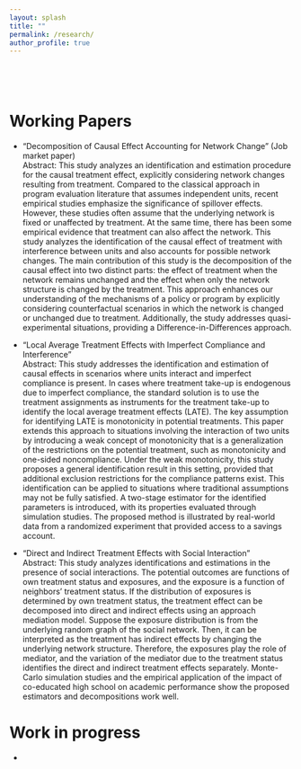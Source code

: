 ```yaml
---
layout: splash
title: ""
permalink: /research/
author_profile: true
---
```


<div style="margin-top: 100px;">
</div>


Working Papers
======
* “Decomposition of Causal Effect Accounting for Network Change” (Job market paper) \
Abstract: This study analyzes an identification and estimation procedure for the causal treatment effect, explicitly considering network changes resulting from treatment. Compared to the classical approach in program evaluation literature that assumes independent units, recent empirical studies emphasize the significance of spillover effects. However, these studies often assume that the underlying network is fixed or unaffected by treatment. At the same time, there has been some empirical evidence that treatment can also affect the network. This study analyzes the identification of the causal effect of treatment with interference between units and also accounts for possible network changes. The main contribution of this study is the decomposition of the causal effect into two distinct parts: the effect of treatment when the network remains unchanged and the effect when only the network structure is changed by the treatment. This approach enhances our understanding of the mechanisms of a policy or program by explicitly considering counterfactual scenarios in which the network is changed or unchanged due to treatment. Additionally, the study addresses quasi-experimental situations, providing a Difference-in-Differences approach.

* “Local Average Treatment Effects with Imperfect Compliance and Interference” \
Abstract: This study addresses the identification and estimation of causal effects in scenarios where
units interact and imperfect compliance is present. In cases where treatment take-up is endogenous
due to imperfect compliance, the standard solution is to use the treatment assignments as instruments
for the treatment take-up to identify the local average treatment effects (LATE). The key assumption
for identifying LATE is monotonicity in potential treatments. This paper extends this approach to
situations involving the interaction of two units by introducing a weak concept of monotonicity that
is a generalization of the restrictions on the potential treatment, such as monotonicity and one-sided
noncompliance. Under the weak monotonicity, this study proposes a general identification result in
this setting, provided that additional exclusion restrictions for the compliance patterns exist. This
identification can be applied to situations where traditional assumptions may not be fully satisfied. A
two-stage estimator for the identified parameters is introduced, with its properties evaluated through
simulation studies. The proposed method is illustrated by real-world data from a randomized experiment
that provided access to a savings account.


* “Direct and Indirect Treatment Effects with Social Interaction” \
Abstract: This study analyzes identifications and estimations in the presence of social interactions.
The potential outcomes are functions of own treatment status and exposures, and the exposure is
a function of neighbors’ treatment status. If the distribution of exposures is determined by own
treatment status, the treatment effect can be decomposed into direct and indirect effects using an
approach mediation model. Suppose the exposure distribution is from the underlying random graph of
the social network. Then, it can be interpreted as the treatment has indirect effects by changing the
underlying network structure. Therefore, the exposures play the role of mediator, and the variation of
the mediator due to the treatment status identifies the direct and indirect treatment effects separately.
Monte-Carlo simulation studies and the empirical application of the impact of co-educated high school
on academic performance show the proposed estimators and decompositions work well.


Work in progress
======
* 